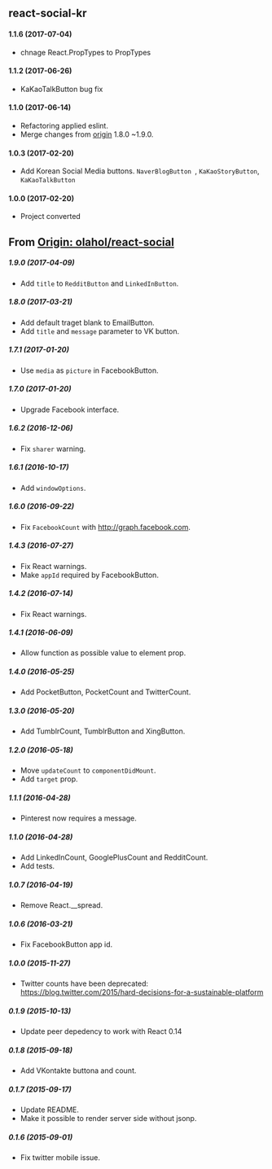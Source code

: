 ## react-social-kr

#### 1.1.6 (2017-07-04)

* chnage React.PropTypes to PropTypes

#### 1.1.2 (2017-06-26)

* KaKaoTalkButton bug fix

#### 1.1.0 (2017-06-14)

* Refactoring applied eslint.
* Merge changes from [origin](https://github.com/olahol/react-social) 1.8.0 ~1.9.0.

#### 1.0.3 (2017-02-20)

* Add Korean Social Media buttons. `NaverBlogButton `, `KaKaoStoryButton`, `KaKaoTalkButton`

#### 1.0.0 (2017-02-20)

* Project converted


## From [Origin: olahol/react-social](https://github.com/olahol/react-social)

##### 1.9.0 (2017-04-09)

* Add `title` to `RedditButton` and `LinkedInButton`.

##### 1.8.0 (2017-03-21)

* Add default traget blank to EmailButton.
* Add `title` and `message` parameter to VK button.

##### 1.7.1 (2017-01-20)

* Use `media` as `picture` in FacebookButton.

##### 1.7.0 (2017-01-20)

* Upgrade Facebook interface.

##### 1.6.2 (2016-12-06)

* Fix `sharer` warning.

##### 1.6.1 (2016-10-17)

* Add `windowOptions`.

##### 1.6.0 (2016-09-22)

* Fix `FacebookCount` with http://graph.facebook.com.

##### 1.4.3 (2016-07-27)

* Fix React warnings.
* Make `appId` required by FacebookButton.

##### 1.4.2 (2016-07-14)

* Fix React warnings.

##### 1.4.1 (2016-06-09)

* Allow function as possible value to element prop.

##### 1.4.0 (2016-05-25)

* Add PocketButton, PocketCount and TwitterCount.

##### 1.3.0 (2016-05-20)

* Add TumblrCount, TumblrButton and XingButton.

##### 1.2.0 (2016-05-18)

* Move `updateCount` to `componentDidMount`.
* Add `target` prop.

##### 1.1.1 (2016-04-28)

* Pinterest now requires a message.

##### 1.1.0 (2016-04-28)

* Add LinkedInCount, GooglePlusCount and RedditCount.
* Add tests.

##### 1.0.7 (2016-04-19)

* Remove React.__spread.

##### 1.0.6 (2016-03-21)

* Fix FacebookButton app id.

##### 1.0.0 (2015-11-27)

* Twitter counts have been deprecated: https://blog.twitter.com/2015/hard-decisions-for-a-sustainable-platform

##### 0.1.9 (2015-10-13)

* Update peer depedency to work with React 0.14

##### 0.1.8 (2015-09-18)

* Add VKontakte buttona and count.

##### 0.1.7 (2015-09-17)

* Update README.
* Make it possible to render server side without jsonp.

##### 0.1.6 (2015-09-01)

* Fix twitter mobile issue.
